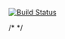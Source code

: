 [![Build Status](https://travis-ci.org/rtv22/lab09.svg?branch=master)](https://travis-ci.org/rtv22/lab09) 

/* */
